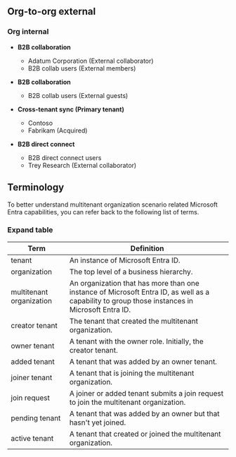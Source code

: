 ## Org-to-org external
### Org internal

- **B2B collaboration**
  - Adatum Corporation (External collaborator)
  - B2B collab users (External members)
- **B2B collaboration**
  - B2B collab users (External guests)

- **Cross-tenant sync (Primary tenant)**
  - Contoso
  - Fabrikam (Acquired)

- **B2B direct connect**
  - B2B direct connect users
  - Trey Research (External collaborator)

## Terminology

To better understand multitenant organization scenario related Microsoft Entra capabilities, you can refer back to the following list of terms.

### Expand table

| Term           | Definition                                                                                     |
|----------------|------------------------------------------------------------------------------------------------|
| tenant         | An instance of Microsoft Entra ID.                                                             |
| organization   | The top level of a business hierarchy.                                                         |
| multitenant organization | An organization that has more than one instance of Microsoft Entra ID, as well as a capability to group those instances in Microsoft Entra ID. |
| creator tenant | The tenant that created the multitenant organization.                                          |
| owner tenant   | A tenant with the owner role. Initially, the creator tenant.                                   |
| added tenant   | A tenant that was added by an owner tenant.                                                    |
| joiner tenant  | A tenant that is joining the multitenant organization.                                         |
| join request   | A joiner or added tenant submits a join request to join the multitenant organization.          |
| pending tenant | A tenant that was added by an owner but that hasn't yet joined.                                |
| active tenant  | A tenant that created or joined the multitenant organization.                                  |